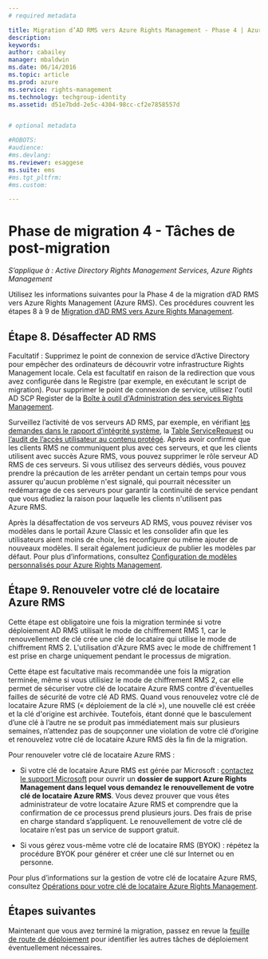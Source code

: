 ```yaml
---
# required metadata

title: Migration d’AD RMS vers Azure Rights Management - Phase 4 | Azure RMS
description:
keywords:
author: cabailey
manager: mbaldwin
ms.date: 06/14/2016
ms.topic: article
ms.prod: azure
ms.service: rights-management
ms.technology: techgroup-identity
ms.assetid: d51e7bdd-2e5c-4304-98cc-cf2e7858557d


# optional metadata

#ROBOTS:
#audience:
#ms.devlang:
ms.reviewer: esaggese
ms.suite: ems
#ms.tgt_pltfrm:
#ms.custom:

---
```


# Phase de migration 4 - Tâches de post-migration

*S’applique à : Active Directory Rights Management Services, Azure Rights Management*


Utilisez les informations suivantes pour la Phase 4 de la migration d’AD RMS vers Azure Rights Management (Azure RMS). Ces procédures couvrent les étapes 8 à 9 de [Migration d’AD RMS vers Azure Rights Management](migrate-from-ad-rms-to-azure-rms.md).


## Étape 8. Désaffecter AD RMS

Facultatif : Supprimez le point de connexion de service d’Active Directory pour empêcher des ordinateurs de découvrir votre infrastructure Rights Management locale. Cela est facultatif en raison de la redirection que vous avez configurée dans le Registre (par exemple, en exécutant le script de migration). Pour supprimer le point de connexion de service, utilisez l'outil AD SCP Register de la [Boîte à outil d'Administration des services Rights Management](http://www.microsoft.com/download/details.aspx?id=1479).

Surveillez l’activité de vos serveurs AD RMS, par exemple, en vérifiant [les demandes dans le rapport d’intégrité système](https://technet.microsoft.com/library/ee221012%28v=ws.10%29.aspx), la [Table ServiceRequest](http://technet.microsoft.com/library/dd772686%28v=ws.10%29.aspx) ou [l’audit de l’accès utilisateur au contenu protégé](http://social.technet.microsoft.com/wiki/contents/articles/3440.ad-rms-frequently-asked-questions-faq.aspx). Après avoir confirmé que les clients RMS ne communiquent plus avec ces serveurs, et que les clients utilisent avec succès Azure RMS, vous pouvez supprimer le rôle serveur AD RMS de ces serveurs. Si vous utilisez des serveurs dédiés, vous pouvez prendre la précaution de les arrêter pendant un certain temps pour vous assurer qu'aucun problème n'est signalé, qui pourrait nécessiter un redémarrage de ces serveurs pour garantir la continuité de service pendant que vous étudiez la raison pour laquelle les clients n'utilisent pas Azure RMS.

Après la désaffectation de vos serveurs AD RMS, vous pouvez réviser vos modèles dans le portail Azure Classic et les consolider afin que les utilisateurs aient moins de choix, les reconfigurer ou même ajouter de nouveaux modèles. Il serait également judicieux de publier les modèles par défaut. Pour plus d’informations, consultez [Configuration de modèles personnalisés pour Azure Rights Management](../deploy-use/configure-custom-templates.md).

## Étape 9. Renouveler votre clé de locataire Azure RMS
Cette étape est obligatoire une fois la migration terminée si votre déploiement AD RMS utilisait le mode de chiffrement RMS 1, car le renouvellement de clé crée une clé de locataire qui utilise le mode de chiffrement RMS 2. L'utilisation d'Azure RMS avec le mode de chiffrement 1 est prise en charge uniquement pendant le processus de migration.

Cette étape est facultative mais recommandée une fois la migration terminée, même si vous utilisiez le mode de chiffrement RMS 2, car elle permet de sécuriser votre clé de locataire Azure RMS contre d'éventuelles failles de sécurité de votre clé AD RMS. Quand vous renouvelez votre clé de locataire Azure RMS (« déploiement de la clé »), une nouvelle clé est créée et la clé d'origine est archivée. Toutefois, étant donné que le basculement d’une clé à l’autre ne se produit pas immédiatement mais sur plusieurs semaines, n’attendez pas de soupçonner une violation de votre clé d’origine et renouvelez votre clé de locataire Azure RMS dès la fin de la migration.

Pour renouveler votre clé de locataire Azure RMS :

-   Si votre clé de locataire Azure RMS est gérée par Microsoft : [contactez le support Microsoft](../get-started/information-support#to-contact-microsoft-support) pour ouvrir un **dossier de support Azure Rights Management dans lequel vous demandez le renouvellement de votre clé de locataire Azure RMS**. Vous devez prouver que vous êtes administrateur de votre locataire Azure RMS et comprendre que la confirmation de ce processus prend plusieurs jours. Des frais de prise en charge standard s’appliquent. Le renouvellement de votre clé de locataire n’est pas un service de support gratuit.

-   Si vous gérez vous-même votre clé de locataire RMS (BYOK) : répétez la procédure BYOK pour générer et créer une clé sur Internet ou en personne.

Pour plus d’informations sur la gestion de votre clé de locataire Azure RMS, consultez [Opérations pour votre clé de locataire Azure Rights Management](../deploy-use/operations-tenant-key.md).

## Étapes suivantes

Maintenant que vous avez terminé la migration, passez en revue la [feuille de route de déploiement](deployment-roadmap.md) pour identifier les autres tâches de déploiement éventuellement nécessaires.



<!--HONumber=Jun16_HO2-->


